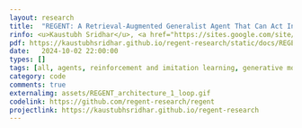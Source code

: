 ```yaml
---
layout: research
title:  "REGENT: A Retrieval-Augmented Generalist Agent That Can Act In-Context In New Environments."
rinfo: <u>Kaustubh Sridhar</u>, <a href="https://sites.google.com/site/duttasouradeep39/">Souradeep Dutta</a>, <a href="https://www.seas.upenn.edu/~dineshj/">Dinesh Jayaraman</a>, <a href="https://www.cis.upenn.edu/~lee/home/index.shtml">Insup Lee</a>. <ul>➥ Under review at the International Conference on Learning Representations (ICLR) 2025.<br>➥ Under review at NeurIPS 2024 workshops.</ul> 
pdf: https://kaustubhsridhar.github.io/regent-research/static/docs/REGENT.pdf
date:   2024-10-02 22:00:00
types: []
tags: [all, agents, reinforcement and imitation learning, generative models]
category: code
comments: true
externalimg: assets/REGENT_architecture_1_loop.gif
codelink: https://github.com/regent-research/regent
projectlink: https://kaustubhsridhar.github.io/regent-research
---
```

